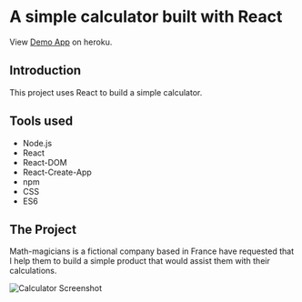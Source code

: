 
# A simple calculator built with React
View [Demo App](https://react2020calculator.herokuapp.com/) on heroku.

## Introduction
This project uses React to build a simple calculator.

## Tools used
- Node.js
- React
- React-DOM
- React-Create-App
- npm
- CSS
- ES6

## The Project

Math-magicians is a fictional company based in France have requested that I help
them to build a simple product that would assist them with their calculations.

![Calculator Screenshot](https://github.com/microverseinc/project-react-calculator/blob/master/images/calculator.png?raw=true)


<!-- react2020-calculator.herokuapp.com -->
